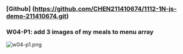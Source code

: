 ### [Github] (https://github.com/CHEN211410674/1112-1N-js-demo-211410674.git)

### W04-P1: add 3 images of my meals to menu array

![w04-p1.png](https://sgtwgxsjtbibcbrzrfra.supabase.co/storage/v1/object/public/demo-74/md_1N_img/w04-p1.png)
